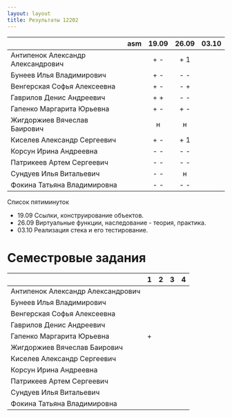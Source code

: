 ```yaml
---
layout: layout
title: Результаты 12202
---
```

|                                       |asm|19.09|26.09|03.10|
|---------------------------------------|:-:|:---:|:---:|:---:|
| Антипенок Александр Александрович     |   | + - | + 1 |     | 
| Бунеев Илья Владимирович              |   | + - | - - |     | 
| Венгерская Софья Алексеевна           |   | + - | - + |     |  
| Гаврилов Денис Андреевич              |   | + + | - - |     |  
| Гапенко Маргарита Юрьевна             |   | + - | + - |     | 
| Жигдоржиев Вячеслав Баирович          |   |  н  |  н  |     |  
| Киселев Александр Сергеевич           |   | + - | + 1 |     |     
| Корсун Ирина Андреевна                |   | - - | - - |     |     
| Патрикеев Артем Сергеевич             |   | - - | - - |     |          
| Сундуев Илья Витальевич               |   | - - |  н  |     |            
| Фокина Татьяна Владимировна           |   | - - | - - |     |              

Список пятиминуток

  * 19.09 Ссылки, конструирование объектов.
  * 26.09 Виртуальные функции, наследование - теория, практика.
  * 03.10 Реализация стека и его тестирование.

Семестровые задания
===================
|                                  | 1 | 2 | 3 | 4 |
|----------------------------------|:-:|:-:|:-:|:-:|
|Антипенок Александр Александрович |   |   |   |   |
|Бунеев Илья Владимирович          |   |   |   |   |
|Венгерская Софья Алексеевна       |   |   |   |   |
|Гаврилов Денис Андреевич          |   |   |   |   |
|Гапенко Маргарита Юрьевна         | + |   |   |   |
|Жигдоржиев Вячеслав Баирович      |   |   |   |   |
|Киселев Александр Сергеевич       |   |   |   |   |
|Корсун Ирина Андреевна            |   |   |   |   |
|Патрикеев Артем Сергеевич         |   |   |   |   |
|Сундуев Илья Витальевич           |   |   |   |   |
|Фокина Татьяна Владимировна       |   |   |   |   |
